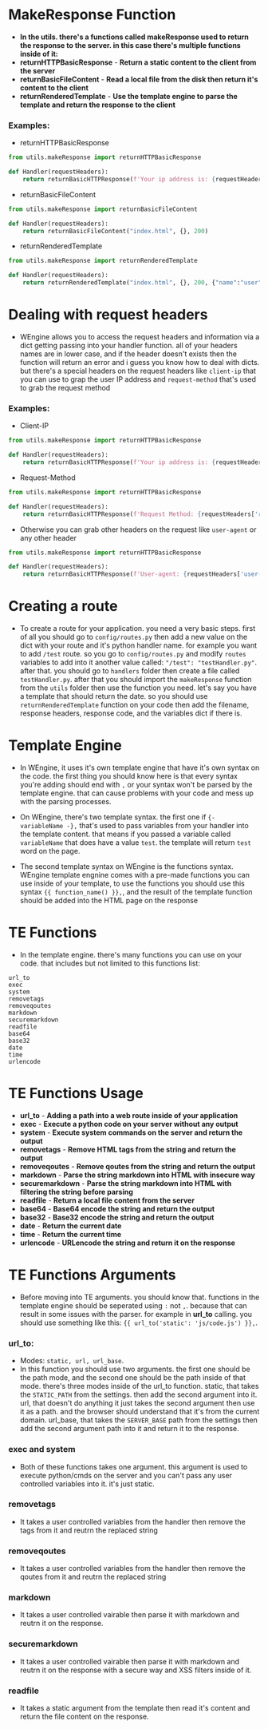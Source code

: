 # MakeResponse Function
- **In the utils. there's a functions called makeResponse used to return the response to the server. in this case there's multiple functions inside of it:**
- **returnHTTPBasicResponse** - **Return a static content to the client from the server**
- **returnBasicFileContent** - **Read a local file from the disk then return it's content to the client**
- **returnRenderedTemplate** - **Use the template engine to parse the template and return the response to the client**

### Examples:
- returnHTTPBasicResponse
```python
from utils.makeResponse import returnHTTPBasicResponse

def Handler(requestHeaders):
    return returnBasicHTTPResponse(f'Your ip address is: {requestHeaders['client-ip']}', {}, 200)
```

- returnBasicFileContent
```python
from utils.makeResponse import returnBasicFileContent

def Handler(requestHeaders):
    return returnBasicFileContent("index.html", {}, 200)
```

- returnRenderedTemplate
```python
from utils.makeResponse import returnRenderedTemplate

def Handler(requestHeaders):
    return returnRenderedTemplate("index.html", {}, 200, {"name":"user"})
```

# Dealing with request headers
- WEngine allows you to access the request headers and information via a dict getting passing into your handler function. all of your headers names are in lower case, and if the header doesn't exists then the function will return an error and i guess you know how to deal with dicts. but there's a special headers on the request headers like `client-ip` that you can use to grap the user IP address and `request-method` that's used to grab the request method

### Examples:
- Client-IP
```python
from utils.makeResponse import returnHTTPBasicResponse

def Handler(requestHeaders):
    return returnBasicHTTPResponse(f'Your ip address is: {requestHeaders['client-ip']}', {}, 200)
```

- Request-Method
```python
from utils.makeResponse import returnHTTPBasicResponse

def Handler(requestHeaders):
    return returnBasicHTTPResponse(f'Request Method: {requestHeaders['request-method']}', {}, 200)
```

- Otherwise you can grab other headers on the request like `user-agent` or any other header
```python
from utils.makeResponse import returnHTTPBasicResponse

def Handler(requestHeaders):
    return returnBasicHTTPResponse(f'User-agent: {requestHeaders['user-agent']}', {}, 200)
```

# Creating a route
- To create a route for your application. you need a very basic steps. first of all you should go to `config/routes.py` then add a new value on the dict with your route and it's python handler name. for example you want to add `/test` route. so you go to `config/routes.py` and modify `routes` variables to add into it another value called: `"/test": "testHandler.py"`. after that. you should go to `handlers` folder then create a file called `testHandler.py`. after that you should import the `makeResponse` function from the `utils` folder then use the function you need. let's say you have a template that should return the date. so you should use `returnRenderedTemplate` function on your code then add the filename, response headers, response code, and the variables dict if there is.

# Template Engine
- In WEngine, it uses it's own template engine that have it's own syntax on the code. the first thing you should know here is that every syntax you're adding should end with `,` or your syntax won't be parsed by the template engine. that can cause problems with your code and mess up with the parsing processes.

- On WEngine, there's two template syntax. the first one if `{- variableName -},` that's used to pass variables from your handler into the template content. that means if you passed a variable called `variableName` that does have a value `test`. the template will return `test` word on the page.

- The second template syntax on WEngine is the functions syntax. WEngine template engnine comes with a pre-made functions you can use inside of your template, to use the functions you should use this syntax `{{ function_name() }},`, and the result of the template function should be added into the HTML page on the response

# TE Functions
- In the template engine. there's many functions you can use on your code. that includes but not limited to this functions list:

```
url_to
exec
system
removetags
removeqoutes
markdown
securemarkdown
readfile
base64
base32
date
time
urlencode
```

# TE Functions Usage
- **url_to** - **Adding a path into a web route inside of your application**
- **exec** - **Execute a python code on your server without any output**
- **system** - **Execute system commands on the server and return the output**
- **removetags** - **Remove HTML tags from the string and return the output**
- **removeqoutes** - **Remove qoutes from the string and return the output**
- **markdown** - **Parse the string markdown into HTML with insecure way**
- **securemarkdown** - **Parse the string markdown into HTML with filtering the string before parsing**
- **readfile** - **Return a local file content from the server**
- **base64** - **Base64 encode the string and return the output**
- **base32** - **Base32 encode the string and return the output**
- **date** - **Return the current date**
- **time** - **Return the current time**
- **urlencode** - **URLencode the string and return it on the response**

# TE Functions Arguments
- Before moving into TE arguments. you should know that. functions in the template engine should be seperated using `:` not `,`. because that can result in some issues with the parser. for example in **url_to** calling. you should use something like this: `{{ url_to('static': 'js/code.js') }},`.

### url_to:
- Modes: `static, url, url_base`.
- In this function you should use two arguments. the first one should be the path mode, and the second one should be the path inside of that mode. there's three modes inside of the url_to function. static, that takes the `STATIC_PATH` from the settings. then add the second argument into it. url, that doesn't do anything it just takes the second argument then use it as a path. and the browser should understand that it's from the current domain. url_base, that takes the `SERVER_BASE` path from the settings then add the second argument path into it and return it to the response.

### exec and system
- Both of these functions takes one argument. this argument is used to execute python/cmds on the server and you can't pass any user controlled variables into it. it's just static.

### removetags
- It takes a user controlled variables from the handler then remove the tags from it and reutrn the replaced string

### removeqoutes
- It takes a user controlled variables from the handler then remove the qoutes from it and reutrn the replaced string

### markdown
- It takes a user controlled vairable then parse it with markdown and reutrn it on the response.

### securemarkdown
- It takes a user controlled vairable then parse it with markdown and reutrn it on the response with a secure way and XSS filters inside of it.

### readfile
- It takes a static argument from the template then read it's content and return the file content on the response.
